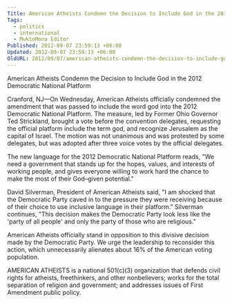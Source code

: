 ```yaml
---
Title: American Atheists Condemn the Decision to Include God in the 2012 Democratic National Platform
Tags:
  - politics
  - international
  - MuktoMona Editor
Published: 2012-09-07 23:59:13 +06:00
Updated: 2012-09-07 23:59:13 +06:00
OldURL: 2012/09/07/american-atheists-condemn-the-decision-to-include-god-in-the-2012-democratic-national-platform/
---
```


American Atheists Condemn  the Decision to Include God in the 2012 Democratic National Platform

Cranford, NJ—On Wednesday, American Atheists officially condemned the amendment that was passed to include the word god into the 2012 Democratic National Platform. The measure, led by Former Ohio Governor Ted Strickland, brought a vote before the convention delegates, requesting the official platform include the term god, and recognize Jerusalem as the capital of Israel. The motion was not unanimous and was protested by some delegates, but was adopted after three voice votes by the official delegates.

The new language for the 2012 Democratic National Platform reads, "We need a government that stands up for the hopes, values, and interests of working people, and gives everyone willing to work hard the chance to make the most of their God–given potential."

David Silverman, President of American Atheists said, "I am shocked that the Democratic Party caved in to the pressure they were receiving because of their choice to use inclusive language in their platform." Silverman continues, "This decision makes the Democratic Party look less like the 'party of all people' and only the party of those who are religious." 

American Atheists officially stand in opposition to this divisive decision made by the Democratic Party. We urge the leadership to reconsider this action, which unnecessarily alienates about 16% of the American voting population.

 

AMERICAN ATHEISTS is a national 501(c)(3) organization that defends civil rights for atheists, freethinkers, and other nonbelievers; works for the total separation of religion and government; and addresses issues of First Amendment public policy.
